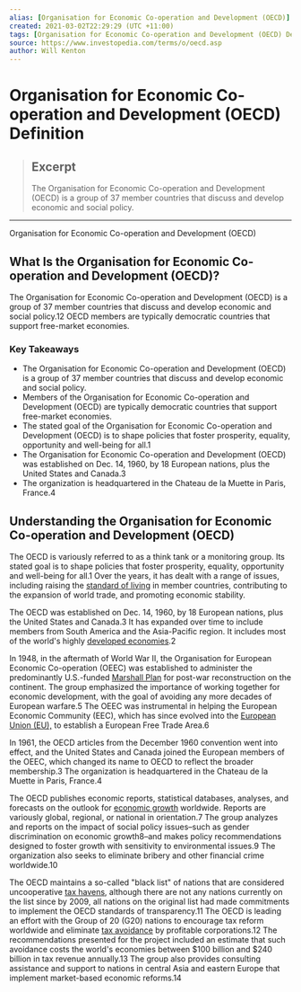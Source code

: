 ```yaml
---
alias: [Organisation for Economic Co-operation and Development (OECD)]
created: 2021-03-02T22:29:29 (UTC +11:00)
tags: [Organisation for Economic Co-operation and Development (OECD) Definition, Organisation for Economic Co-operation and Development (OECD)]
source: https://www.investopedia.com/terms/o/oecd.asp
author: Will Kenton
---
```


# Organisation for Economic Co-operation and Development (OECD) Definition

> ## Excerpt
> The Organisation for Economic Co-operation and Development (OECD) is a group of 37 member countries that discuss and develop economic and social policy.

---

Organisation for Economic Co-operation and Development (OECD)
## What Is the Organisation for Economic Co-operation and Development (OECD)?

The Organisation for Economic Co-operation and Development (OECD) is a group of 37 member countries that discuss and develop economic and social policy.12 OECD members are typically democratic countries that support free-market economies.

### Key Takeaways

-   The Organisation for Economic Co-operation and Development (OECD) is a group of 37 member countries that discuss and develop economic and social policy.
-   Members of the Organisation for Economic Co-operation and Development (OECD) are typically democratic countries that support free-market economies.
-   The stated goal of the Organisation for Economic Co-operation and Development (OECD) is to shape policies that foster prosperity, equality, opportunity and well-being for all.1
-   The Organisation for Economic Co-operation and Development (OECD) was established on Dec. 14, 1960, by 18 European nations, plus the United States and Canada.3
-   The organization is headquartered in the Chateau de la Muette in Paris, France.4

## Understanding the Organisation for Economic Co-operation and Development (OECD)

The OECD is variously referred to as a think tank or a monitoring group. Its stated goal is to shape policies that foster prosperity, equality, opportunity and well-being for all.1 Over the years, it has dealt with a range of issues, including raising the [standard of living](https://www.investopedia.com/terms/s/standard-of-living.asp) in member countries, contributing to the expansion of world trade, and promoting economic stability.

The OECD was established on Dec. 14, 1960, by 18 European nations, plus the United States and Canada.3 It has expanded over time to include members from South America and the Asia-Pacific region. It includes most of the world's highly [developed economies](https://www.investopedia.com/terms/d/developed-economy.asp).2

In 1948, in the aftermath of World War II, the Organisation for European Economic Co-operation (OEEC) was established to administer the predominantly U.S.-funded [Marshall Plan](https://www.investopedia.com/terms/m/marshall-plan.asp) for post-war reconstruction on the continent. The group emphasized the importance of working together for economic development, with the goal of avoiding any more decades of European warfare.5 The OEEC was instrumental in helping the European Economic Community (EEC), which has since evolved into the [European Union (EU),](https://www.investopedia.com/terms/e/europeanunion.asp) to establish a European Free Trade Area.6

In 1961, the OECD articles from the December 1960 convention went into effect, and the United States and Canada joined the European members of the OEEC, which changed its name to OECD to reflect the broader membership.3 The organization is headquartered in the Chateau de la Muette in Paris, France.4

The OECD publishes economic reports, statistical databases, analyses, and forecasts on the outlook for [economic growth](https://www.investopedia.com/terms/e/economicgrowth.asp) worldwide. Reports are variously global, regional, or national in orientation.7 The group analyzes and reports on the impact of social policy issues–such as gender discrimination on economic growth8–and makes policy recommendations designed to foster growth with sensitivity to environmental issues.9 The organization also seeks to eliminate bribery and other financial crime worldwide.10

The OECD maintains a so-called "black list" of nations that are considered uncooperative [tax havens](https://www.investopedia.com/terms/t/taxhaven.asp), although there are not any nations currently on the list since by 2009, all nations on the original list had made commitments to implement the OECD standards of transparency.11 The OECD is leading an effort with the Group of 20 (G20) nations to encourage tax reform worldwide and eliminate [tax avoidance](https://www.investopedia.com/terms/t/tax_avoidance.asp) by profitable corporations.12 The recommendations presented for the project included an estimate that such avoidance costs the world's economies between $100 billion and $240 billion in tax revenue annually.13 The group also provides consulting assistance and support to nations in central Asia and eastern Europe that implement market-based economic reforms.14
